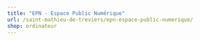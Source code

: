 ```yaml
---
title: "EPN - Espace Public Numérique"
url: /saint-mathieu-de-treviers/epn-espace-public-numerique/
shop: ordinateur
---
```

